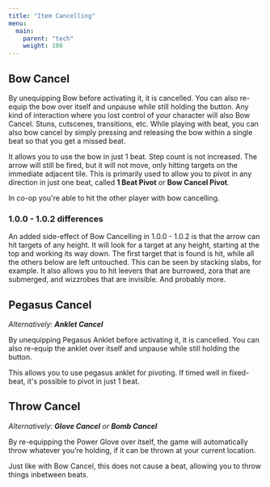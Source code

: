```yaml
---
title: "Item Cancelling"
menu:
  main:
    parent: "tech"
    weight: 100
---
```


## Bow Cancel

By unequipping Bow before activating it, it is cancelled.
You can also re-equip the bow over itself and unpause while still holding the button.
Any kind of interaction where you lost control of your character will also Bow Cancel. Stuns, cutscenes, transitions, etc.
While playing with beat, you can also bow cancel by simply pressing and releasing the bow within a single beat so that you get a missed beat.

It allows you to use the bow in just 1 beat. Step count is not increased.
The arrow will still be fired, but it will not move, only hitting targets on the immediate adjacent tile.
This is primarily used to allow you to pivot in any direction in just one beat, called **1 Beat Pivot** or **Bow Cancel Pivot**.

In co-op you're able to hit the other player with bow cancelling.

### 1.0.0 - 1.0.2 differences

An added side-effect of Bow Cancelling in 1.0.0 - 1.0.2 is that the arrow can hit targets of any height.
It will look for a target at any height, starting at the top and working its way down.
The first target that is found is hit, while all the others below are left untouched. This can be seen by stacking slabs, for example.
It also allows you to hit leevers that are burrowed, zora that are submerged, and wizzrobes that are invisible. And probably more.

## Pegasus Cancel
_Alternatively: **Anklet Cancel**_

By unequipping Pegasus Anklet before activating it, it is cancelled.
You can also re-equip the anklet over itself and unpause while still holding the button.

This allows you to use pegasus anklet for pivoting.
If timed well in fixed-beat, it's possible to pivot in just 1 beat.



## Throw Cancel
_Alternatively: **Glove Cancel** or **Bomb Cancel**_

By re-equipping the Power Glove over itself, the game will automatically throw whatever you’re holding, if it can be thrown at your current location.

Just like with Bow Cancel, this does not cause a beat, allowing you to throw things inbetween beats.
